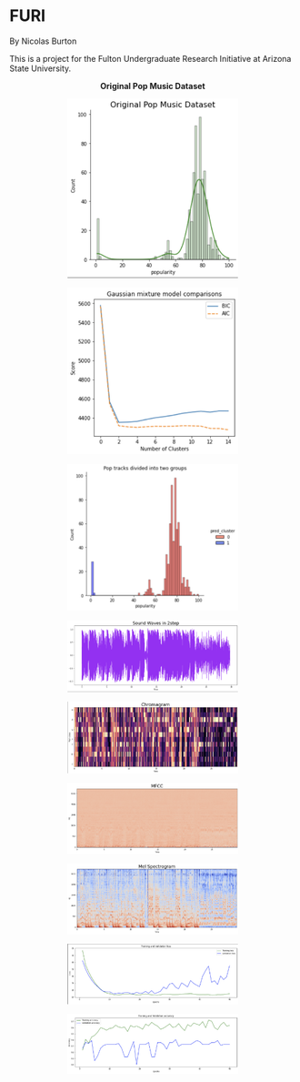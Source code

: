 # FURI
By Nicolas Burton

This is a project for the Fulton Undergraduate Research Initiative at Arizona State University.

<p align="center"><b>Original Pop Music Dataset</b></p>
<p align="center">
  <img src="./images/Screenshot%202023-05-24%20174856.png?raw=true" width="300">
</p>

<p align="center">
  <img src="./images/Screenshot%202023-05-24%20175005.png?raw=true" width="300">
</p>

<p align="center">
  <img src="./images/Screenshot%202023-05-24%20175058.png?raw=true" width="300">
</p>

<p align="center">
  <img src="./images/Screenshot%202023-05-24%20175232.png?raw=true" width="300">
</p>

<p align="center">
  <img src="./images/Screenshot%202023-05-24%20175455.png?raw=true" width="300">
</p>

<p align="center">
  <img src="./images/Screenshot%202023-05-24%20175548.png?raw=true" width="300">
</p>

<p align="center">
  <img src="./images/Screenshot%202023-05-24%20175603.png?raw=true" width="300">
</p>

<p align="center">
  <img src="./images/Screenshot%202023-05-24%20175629.png?raw=true" width="300">
</p>

<p align="center">
  <img src="./images/Screenshot%202023-05-24%20175644.png?raw=true" width="300">
</p>

